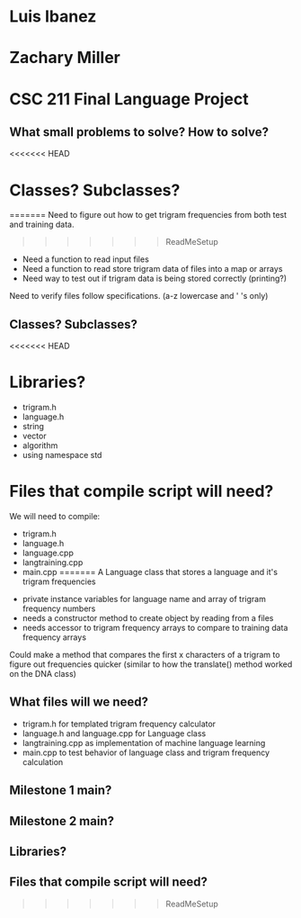 # Luis Ibanez
# Zachary Miller
# CSC 211 Final Language Project

## What small problems to solve?  How to solve?

<<<<<<< HEAD

# Classes? Subclasses?
=======
Need to figure out how to get trigram frequencies from both test and training data.
>>>>>>> ReadMeSetup

- Need a function to read input files
- Need a function to read store trigram data of files into a map or arrays
- Need way to test out if trigram data is being stored correctly (printing?)

Need to verify files follow specifications. (a-z lowercase and ' 's only)

## Classes? Subclasses?

<<<<<<< HEAD
# Libraries?
+ trigram.h
+ language.h
+ string
+ vector
+ algorithm
+ using namespace std

# Files that compile script will need?
We will need to compile:
+ trigram.h
+ language.h
+ language.cpp
+ langtraining.cpp
+ main.cpp
=======
A Language class that stores a language and it's trigram frequencies

- private instance variables for language name and array of trigram frequency numbers
- needs a constructor method to create object by reading from a files
- needs accessor to trigram frequency arrays to compare to training data frequency arrays

Could make a method that compares the first x characters of a trigram to figure out frequencies quicker
(similar to how the translate() method worked on the DNA class)

## What files will we need?

+ trigram.h for templated trigram frequency calculator
+ language.h and language.cpp for Language class
+ langtraining.cpp as implementation of machine language learning
+ main.cpp to test behavior of language class and trigram frequency calculation

## Milestone 1 main?



## Milestone 2 main?


## Libraries?


## Files that compile script will need?
>>>>>>> ReadMeSetup
